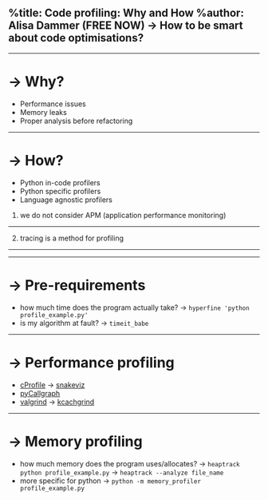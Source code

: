 %title: Code profiling: Why and How
%author: Alisa Dammer (FREE NOW)
-> How to be smart about code optimisations?
--------------------------------------------

---
-> Why?
=======
* Performance issues
* Memory leaks
* Proper analysis before refactoring

---
-> How?
========
* Python in-code profilers
* Python specific profilers
* Language agnostic profilers

1. we do not consider APM (application performance monitoring)
--------------------------------------------------------------
2. tracing is a method for profiling
------------------------------------

---
-> Pre-requirements
====================
* how much time does the program actually take?
-> `hyperfine 'python profile_example.py'`
* is my algorithm at fault?
-> `timeit_babe`

---
-> Performance profiling
=========================
* [cProfile](https://docs.python.org/3/library/debug.html)
-> [snakeviz](https://jiffyclub.github.io/snakeviz/)
* [pyCallgraph](http://pycallgraph.slowchop.com/en/master/)
* [valgrind](http://valgrind.org/)
-> [kcachgrind](http://kcachegrind.sourceforge.net/html/Home.html)

---
-> Memory profiling
====================
* how much memory does the program uses/allocates?
-> `heaptrack python profile_example.py`
-> `heaptrack --analyze file_name`
* more specific for python
-> `python -m memory_profiler profile_example.py`


